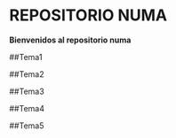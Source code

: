 # REPOSITORIO NUMA
**Bienvenidos al repositorio numa**

##Tema1

##Tema2

##Tema3

##Tema4

##Tema5

